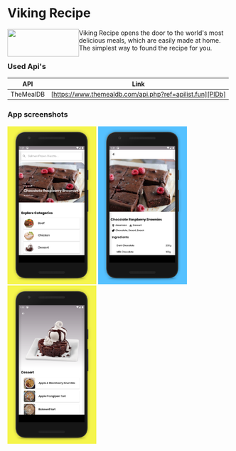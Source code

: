 # Viking Recipe

<a href="https://play.google.com/store/apps/details?id=com.vaskevicius.android.vikingrecipe"><img src="https://play.google.com/intl/en_us/badges/static/images/badges/en_badge_web_generic.png" align="left" height="62" width="161" ></a>


Viking Recipe opens the door to the world's most delicious meals, which are easily made at home. The simplest way to found the recipe for you.


### Used Api's
| API | Link |
| ------ | ------ |
| TheMealDB | [https://www.themealdb.com/api.php?ref=apilist.fun][PlDb] |

  
### App screenshots
<img src="app-screenshots/Phone Screenshot 1.jpg" alt="screenshots" width="200"/>
<img src="app-screenshots/Phone Screenshot 2.jpg" alt="screenshots" width="200"/>
<img src="app-screenshots/Phone Screenshot 3.jpg" alt="screenshots" width="200"/>

